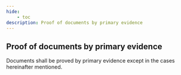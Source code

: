 ```yaml
---
hide:
    - toc
description: Proof of documents by primary evidence
---
```


## Proof of documents by primary evidence

Documents shall be proved by primary evidence except in the cases hereinafter mentioned.
